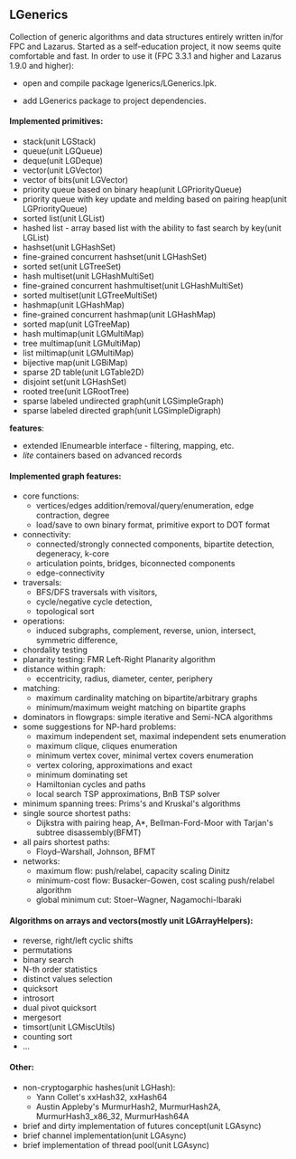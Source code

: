 ﻿## LGenerics

  Collection of generic algorithms and data structures entirely written in/for FPC and Lazarus. 
  Started as a self-education project, it now seems quite comfortable and fast.
  In order to use it (FPC 3.3.1 and higher and Lazarus 1.9.0 and higher):
  
  - open and compile package lgenerics/LGenerics.lpk.
  
  - add LGenerics package to project dependencies.
#### Implemented primitives:
  - stack(unit LGStack)
  - queue(unit LGQueue)
  - deque(unit LGDeque)
  - vector(unit LGVector)
  - vector of bits(unit LGVector)
  - priority queue based on binary heap(unit LGPriorityQueue)
  - priority queue with key update and melding based on pairing heap(unit LGPriorityQueue)
  - sorted list(unit LGList)
  - hashed list - array based list with the ability to fast search by key(unit LGList)  
  - hashset(unit LGHashSet)
  - fine-grained concurrent hashset(unit LGHashSet)
  - sorted set(unit LGTreeSet)
  - hash multiset(unit LGHashMultiSet)
  - fine-grained concurrent hashmultiset(unit LGHashMultiSet)
  - sorted multiset(unit LGTreeMultiSet)
  - hashmap(unit LGHashMap)
  - fine-grained concurrent hashmap(unit LGHashMap)
  - sorted map(unit LGTreeMap)
  - hash multimap(unit LGMultiMap)
  - tree multimap(unit LGMultiMap)
  - list miltimap(unit LGMultiMap)
  - bijective map(unit LGBiMap)
  - sparse 2D table(unit LGTable2D)
  - disjoint set(unit LGHashSet)
  - rooted tree(unit LGRootTree)
  - sparse labeled undirected graph(unit LGSimpleGraph)
  - sparse labeled directed graph(unit LGSimpleDigraph)

  **features**:
  - extended IEnumearble interface - filtering, mapping, etc.
  - *lite* containers based on advanced records
#### Implemented graph features:
  - core functions:
    + vertices/edges addition/removal/query/enumeration, edge contraction, degree
    + load/save to own binary format, primitive export to DOT format
  - connectivity:
    + connected/strongly connected components, bipartite detection, degeneracy, k-core
    + articulation points, bridges, biconnected components 
    + edge-connectivity 
  - traversals:
    + BFS/DFS traversals with visitors, 
    + cycle/negative cycle detection, 
    + topological sort
  - operations: 
    + induced subgraphs, complement, reverse, union, intersect, symmetric difference,
  - chordality testing
  - planarity testing: FMR Left-Right Planarity algorithm
  - distance within graph: 
    + eccentricity, radius, diameter, center, periphery 
  - matching:
    + maximum cardinality matching on bipartite/arbitrary graphs  
    + minimum/maximum weight matching on bipartite graphs
  - dominators in flowgraps: simple iterative and Semi-NCA algorithms
  - some suggestions for NP-hard problems: 
    + maximum independent set, maximal independent sets enumeration 
    + maximum clique, cliques enumeration
    + minimum vertex cover, minimal vertex covers enumeration
    + vertex coloring, approximations and exact
    + minimum dominating set
    + Hamiltonian cycles and paths
    + local search TSP approximations, BnB TSP solver
  - minimum spanning trees: Prims's and Kruskal's algorithms
  - single source shortest paths: 
    + Dijkstra with pairing heap, A*, Bellman-Ford-Moor with Tarjan's subtree disassembly(BFMT)
  - all pairs shortest paths: 
    + Floyd–Warshall, Johnson, BFMT  
  - networks:
    + maximum flow: push/relabel, capacity scaling Dinitz
    + minimum-cost flow: Busacker-Gowen, cost scaling push/relabel algorithm
    + global minimum cut: Stoer–Wagner, Nagamochi-Ibaraki    
#### Algorithms on arrays and vectors(mostly unit LGArrayHelpers):
  - reverse, right/left cyclic shifts
  - permutations
  - binary search
  - N-th order statistics
  - distinct values selection
  - quicksort
  - introsort
  - dual pivot quicksort
  - mergesort
  - timsort(unit LGMiscUtils)
  - counting sort
  - ...
#### Other:
  - non-cryptogarphic hashes(unit LGHash):
    + Yann Collet's xxHash32, xxHash64
    + Austin Appleby's MurmurHash2, MurmurHash2A, MurmurHash3_x86_32, MurmurHash64A
  - brief and dirty implementation of futures concept(unit LGAsync)
  - brief channel implementation(unit LGAsync)
  - brief implementation of thread pool(unit LGAsync)
